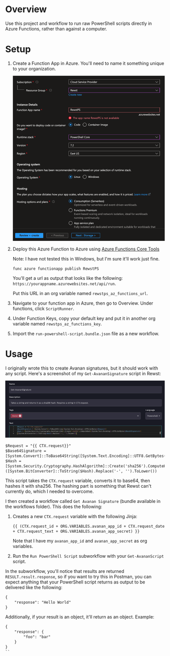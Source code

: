 # Overview

Use this project and workflow to run raw PowerShell scripts directly in Azure Functions, rather than against a computer.

# Setup

1. Create a Function App in Azure. You'll need to name it something unique to your organization.

    ![Step 1](./docs/step-1.png)

1. Deploy this Azure Function to Azure using [Azure Functions Core Tools](https://learn.microsoft.com/en-us/azure/azure-functions/functions-run-local?tabs=macos%2Cisolated-process%2Cnode-v4%2Cpython-v2%2Chttp-trigger%2Ccontainer-apps&pivots=programming-language-powershell#publish)

    Note: I have not tested this in Windows, but I'm sure it'll work just fine.

    ```
    func azure functionapp publish RewstPS
    ```

    You'll get a url as output that looks like the following:
    `https://yourappname.azurewebsites.net/api/run`. 

    Put this URL in an org variable named `rewstps_az_functions_url`.

1. Navigate to your function app in Azure, then go to Overview. Under functions, click `ScriptRunner`.
1. Under Function Keys, copy your default key and put it in another org variable named `rewstps_az_functions_key`.
1. Import the `run-powershell-script.bundle.json` file as a new workflow.

# Usage

I originally wrote this to create Avanan signatures, but it should work with any script. Here's a screenshot of my `Get-AvananSignature` script in Rewst:

![Get-AvananSignature](./docs/avanan-example-1.png)

```
$Request = "{{ CTX.request}}"
$Base64Signature = [System.Convert]::ToBase64String([System.Text.Encoding]::UTF8.GetBytes($Request))
$Hash = [System.Security.Cryptography.HashAlgorithm]::Create('sha256').ComputeHash([System.Text.Encoding]::UTF8.GetBytes($Base64Signature))
([System.BitConverter]::ToString($Hash).Replace('-', '').ToLower())
```

This script takes the `CTX.request` variable, converts it to base64, then hashes it with sha256. The hashing part is something that Rewst can't currently do, which I needed to overcome.

I then created a workflow called `Get Avanan Signature` (bundle available in the workflows folder). This does the following:

1. Creates a new `CTX.request` variable with the following Jinja:

    ```
    {{ (CTX.request_id + ORG.VARIABLES.avanan_app_id + CTX.request_date + CTX.request_text + ORG.VARIABLES.avanan_app_secret) }}
    ```

    Note that I have my `avanan_app_id` and `avanan_app_secret` as org variables.

2. Run the `Run PowerShell Script` subworkflow with your `Get-AvananScript` script.

In the subworkflow, you'll notice that results are returned `RESULT.result.response`, so if you want to try this in Postman, you can expect anything that your PowerShell script returns as output to be delivered like the following:

```
{
    "response": "Hello World"
}
```

Additionally, if your result is an object, it'll return as an object. Example:

```
{
    "response": {
        "foo": "bar"
    }
}
``
